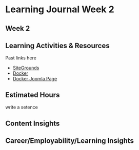 # Learning Journal Week 2
## Week 2
## Learning Activities & Resources
Past links here
- [SiteGrounds](https://au.siteground.com/)
- [Docker](https://www.docker.com/)
- [Docker Joomla Page](https://hub.docker.com/_/joomla)
## Estimated Hours
write a setence
## Content Insights

## Career/Employability/Learning Insights
